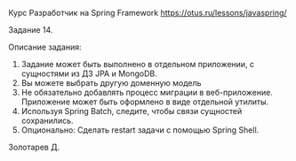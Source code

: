 Курс Разработчик на Spring Framework https://otus.ru/lessons/javaspring/ 

Задание 14.

Описание задания:
1. Задание может быть выполнено в отдельном приложении, с сущностями из ДЗ JPA и MongoDB.
2. Вы можете выбрать другую доменную модель
3. Не обязательно добавлять процесс миграции в веб-приложение. Приложение может быть оформлено в виде отдельной утилиты.
4. Используя Spring Batch, следите, чтобы связи сущностей сохранились.
5. Опционально: Сделать restart задачи с помощью Spring Shell.

Золотарев Д.
